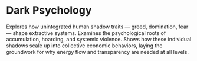 # Dark Psychology

Explores how unintegrated human shadow traits — greed, domination, fear — shape extractive systems. Examines the psychological roots of accumulation, hoarding, and systemic violence. Shows how these individual shadows scale up into collective economic behaviors, laying the groundwork for why energy flow and transparency are needed at all levels.
